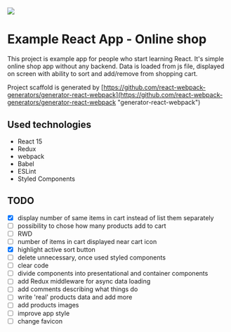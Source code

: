 # ![](https://img.shields.io/badge/version-0.0.1-blue.svg)

# Example React App - Online shop

This project is example app for people who start learning React. It's simple online shop app without any backend. Data is loaded from js file, displayed on screen with ability to sort and add/remove from shopping cart.

Project scaffold is generated by [https://github.com/react-webpack-generators/generator-react-webpack](https://github.com/react-webpack-generators/generator-react-webpack "generator-react-webpack")

## Used technologies

* React 15
* Redux
* webpack
* Babel
* ESLint
* Styled Components

## TODO

* [x] display number of same items in cart instead of list them separately
* [ ] possibility to chose how many products add to cart
* [ ] RWD
* [ ] number of items in cart displayed near cart icon
* [x] highlight active sort button
* [ ] delete unnecessary, once used styled components
* [ ] clear code
* [ ] divide components into presentational and container components
* [ ] add Redux middleware for async data loading
* [ ] add comments describing what things do
* [ ] write 'real' products data and add more
* [ ] add products images
* [ ] improve app style
* [ ] change favicon

